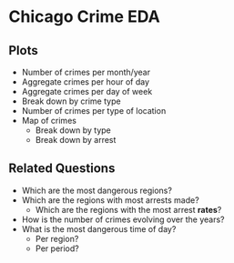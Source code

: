 # Chicago Crime EDA

## Plots

- Number of crimes per month/year
- Aggregate crimes per hour of day
- Aggregate crimes per day of week
- Break down by crime type
- Number of crimes per type of location
- Map of crimes
    - Break down by type
    - Break down by arrest

## Related Questions

- Which are the most dangerous regions?
- Which are the regions with most arrests made?
    - Which are the regions with the most arrest **rates**?
- How is the number of crimes evolving over the years?
- What is the most dangerous time of day?
    - Per region?
    - Per period?
